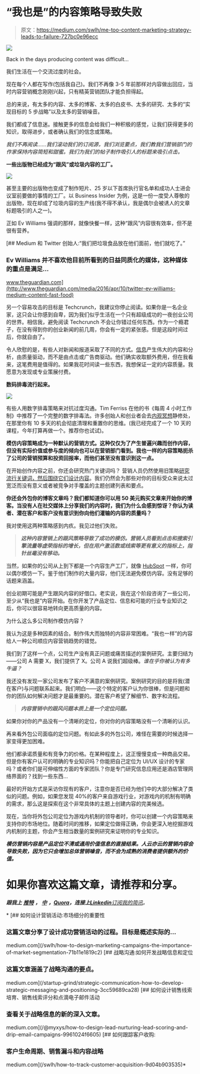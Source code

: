 # “我也是”的内容策略导致失败

> 原文：<https://medium.com/swlh/me-too-content-marketing-strategy-leads-to-failure-727bc0e96ecc>

![](img/ca029076d355759503ca3d886b20edca.png)

Back in the days producing content was difficult…

我们生活在一个交流过度的社会。

现在每个人都在写作(包括我自己)。我们不再像 3-5 年前那样对内容做出回应，当时内容营销概念刚刚兴起，只有精英营销团队才能负担得起。

总的来说，有太多的内容、太多的博客、太多的白皮书、太多的研究、太多的“实现目标的 5 步战略”以及太多的营销噪音。

我们都成了信息迷。接触更多的信息会给我们一种积极的感觉，让我们获得更多的知识，取得进步，或者确认我们的信念或策略。

*我们不再阅读……我们滚动我们的订阅源，我们浏览要点，我们教我们营销部门的作家保持内容简短和甜蜜。我们为我们的帖子制作吸引人的标题来吸引点击。*

**一些出版物已经成为“跟风”或垃圾内容的工厂。**

![](img/3d2bf0862fecd8117c052278c21d162e.png)

甚至主要的出版物也变成了制作短片、25 岁以下首席执行官名单和成功人士进会议室前要做的事情的工厂。以 Business Insider 为例，这是一份一度受人尊敬的出版物，现在却成了垃圾内容的生产线(我不得不承认，我是偶尔会被诱人的文章标题吸引的人之一)。

正如 Ev Williams 强调的那样，就像快餐一样，这种“跟风”内容很有效率，但不是很有营养。

[](http://www.theguardian.com/media/2016/apr/10/twitter-ev-williams-medium-content-fast-food) [## Medium 和 Twitter 创始人:“我们把垃圾食品放在他们面前，他们就吃了。”

### Ev Williams 并不喜欢他目前所看到的日益同质化的媒体，这种媒体的重点是满足…

www.theguardian.com](http://www.theguardian.com/media/2016/apr/10/twitter-ev-williams-medium-content-fast-food) 

另一个容易攻击的目标是 Techcrunch，我建议你停止阅读。如果你是一名企业家，这只会让你感到自卑，因为我们似乎生活在一个只有超级成功的一夜创业公司的世界。相信我，避免阅读 Techcrunch 不会让你错过任何东西。作为一个瘾君子，在没有得到你的创业新闻的前几周，你会有一定的紧张感。但是这段时间过后，你就自由了。

令人欣慰的是，有些人对新闻和报道采取了不同的方式。[信息](https://www.theinformation.com/)产生伟大的内容和分析，由质量驱动，而不是由点击或广告商驱动。他们确实收取额外费用，但在我看来，这笔费用是值得的。如果我花时间读一些东西，我想保证一定的内容质量。我愿意为发现或专业策展付费。

**数码排毒流行起来。**

![](img/6ede4fab6f6cdfbf8bfd695faa798788.png)

有些人用数字排毒策略来对抗过度沟通。Tim Ferriss 在他的书《每周 4 小时工作制》中推荐了一个完整的数字排毒法。许多创始人和创业者会去[内观冥想](https://www.dhamma.org/en-US/index)静修处，在那里你有 10 多天的机会彻底清理和重置你的思维。(我已经完成了一个 10 天的课程，今年打算再做一个。推荐你也试试)。

**模仿内容策略成为一种默认的营销方式。这种仅仅为了产生普遍兴趣而创作内容，但没有实际价值或参与度的倾向也可以在营销部门看到。我也一样的内容策略扼杀了公司的营销预算和投资回报率，而他们甚至没有意识到这一点。**

在开始创作内容之前，你还会研究热门关键词吗？
营销人员仍然使用旧策略[研究流行关键词，然后围绕它们设计内容](/@myxys/where-not-to-look-for-content-ideas-914b4578776d#.kkrw35l6y)。我们仍然会为那些对你的目标受众来说太过宽泛而没有意义或者被竞争对手覆盖的主题创建列表和要点。

**你还会外包你的博客文章吗？我们都知道你可以用 50 美元购买文章来开始你的博客。当没有人在社交媒体上分享我们的内容时，我们为什么会感到惊讶？你认为读者、潜在客户和客户没有意识到你向他们灌输的内容的质量吗？**

我对使用这两种策略感到内疚。我见过他们失败。

> ***这种内容营销上的跟风策略导致了成功的模仿。营销人员看到点击和搜索引擎流量等虚荣指标的增长，但在用户激活数或线索等更有意义的指标上，指针丝毫没有移动。***

当然，如果你的公司从上到下都是一个内容生产工厂，就像 [HubSpot](https://medium.com/u/8732e73183e5?source=post_page-----727bc0e96ecc--------------------------------) 一样，你可以偶尔模仿一下。鉴于他们制作的大量内容，他们无法避免模仿内容。没有足够的话题来涵盖。

创业初期可能是产生跟风内容的好借口。老实说，我在这个阶段咨询了一些公司，至少从“我也是”内容开始。在你开发了产品定位、信息和可能的行业专业知识之后，你可以很容易地转向更高质量的内容。

为什么这么多公司制作模仿内容？

我认为这是多种因素的结合。制作伟大而独特的内容非常困难。“我也一样”的内容给人一种公司顺应内容营销趋势的错觉。

我们到了这样一个点，公司生产没有真正问题或痛苦描述的案例研究。主要归结为——公司 A 需要 X，我们提供了 X。公司 A 说我们超级棒。*谁在乎你被认为有多牛逼？*

我还没有发现一家公司发布了客户不满意的案例研究。案例研究的目的是将我(潜在客户)与问题联系起来。我们明白——这个特定的客户认为你很棒，但是问题和你的团队如何解决问题才是最重要的。潜在客户希望了解细节、数字和流程。

> ***内容营销中的跟风问题本质上是一个定位问题。***

如果你对你的产品没有一个清晰的定位，你对你的内容策略没有一个清晰的认识。

再来看外包公司面临的定位问题。有如此多的外包公司，难怪在需要的时候选择一家变得更加困难。

他们都承诺质量和有竞争力的价格。在某种程度上，这正慢慢变成一种商品交易。但是你有客户认可的明确的专业知识吗？你能把自己定位为 UI/UX 设计的专家吗？或者你们是可伸缩性方面的专家团队？你是专门研究信息应用还是酒店管理网络界面的？找到一些东西…

最好的开始方式是采访你现有的客户，注意你是否已经为他们中的大部分解决了类似的问题。例如，如果您发现 40%的客户来自游戏行业，对游戏内的机制有明确的需求，那么这是探索在这个非常具体的主题上创建内容的完美候选。

现在，当你将外包公司定位为游戏内机制的领导者时，你可以创建一个内容策略来支持你的市场地位。随着时间的推移，如果定位做得正确，你会更深入地挖掘游戏内机制的主题，你会产生相当数量的案例研究来证明你的专业知识。

***模仿营销内容是产品定位不清或通用价值信息的直接结果。人云亦云的营销内容会导致失败，因为它只会增加总体营销噪音，而不会为成熟的消费者提供额外的价值。***

# 如果你喜欢这篇文章，请推荐和分享。

***跟我上*** [***推特***](https://twitter.com/myxys) ***，*** [***中***](/@myxys) ***，***[***Quora***](https://www.quora.com/profile/Myk-Pono)***，连接上***[***Linkedin***](https://www.linkedin.com/in/mykolaponomarenko)*[订阅我的简讯](https://www.getrevue.co/profile/myxys)。*

*[](/swlh/how-to-design-marketing-campaigns-the-importance-of-market-segmentation-71b11e1819c2) [## 如何设计营销活动:市场细分的重要性

### 这篇文章分享了设计成功营销活动的过程。目标是概述实际的…

medium.com](/swlh/how-to-design-marketing-campaigns-the-importance-of-market-segmentation-71b11e1819c2) [](/startup-grind/strategic-communication-how-to-develop-strategic-messaging-and-positioning-3cc59689ca28) [## 战略沟通:如何开发战略信息和定位

### 这篇文章涵盖了战略沟通的要点。

medium.com](/startup-grind/strategic-communication-how-to-develop-strategic-messaging-and-positioning-3cc59689ca28) [](/@myxys/how-to-design-lead-nurturing-lead-scoring-and-drip-email-campaigns-9961024f6605) [## 如何设计销售线索培育、销售线索评分和点滴电子邮件活动

### 查看关于战略信息的新的深入文章。

medium.com](/@myxys/how-to-design-lead-nurturing-lead-scoring-and-drip-email-campaigns-9961024f6605) [](/swlh/how-to-track-customer-acquisition-9d04b903535) [## 如何跟踪客户收购:

### 客户生命周期、销售漏斗和内容战略

medium.com](/swlh/how-to-track-customer-acquisition-9d04b903535)*